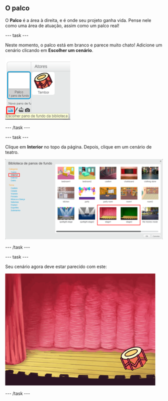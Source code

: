 ## O palco

O **Palco** é a área à direita, e é onde seu projeto ganha vida. Pense nele como uma área de atuação, assim como um palco real!

\--- task \---

Neste momento, o palco está em branco e parece muito chato! Adicione um cenário clicando em **Escolher um cenário**.

![captura de tela](images/band-stage-choose.png)

\--- /task \---

\--- task \---

Clique em **Interior** no topo da página. Depois, clique em um cenário de teatro.

![capturas de tela](images/band-backdrop.png)

\--- /task \---

\--- task \---

Seu cenário agora deve estar parecido com este:

![capturas de tela](images/band-stage.png)

\--- /task \---
